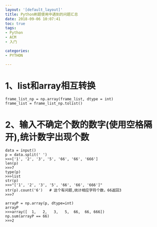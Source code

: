 ```yaml
---
layout: '[default_layout]'   
title: Python刷题使用中遇到的问题汇总   
date: 2018-09-06 10:07:41  
toc: true                  
tags:                        
- Python
- ACM
- 入门

categories:                  
- PYTHON

---
```

# 1、list和array相互转换
```
frame_list_np = np.array(frame_list, dtype = int)
frame_list = frame_list_np.tolist()
```
<!--more-->
# 2、输入不确定个数的数字(使用空格隔开),统计数字出现个数
```
data = input()
p = data.split(' ')
>>>['1', '2', '3', '5', '66', '66', '666']
len(p)
>>>7
type(p)
>>>list
str(p)
>>>"['1', '2', '3', '5', '66', '66', '666']"
str(p).count('6')   # 这个有问题,统计相应字符个数，66返回3
>>>7

arrayP = np.array(p, dtype=int)
arrayP
>>>array([  1,   2,   3,   5,  66,  66, 666])
np.sum(arrayP == 66)
>>>2
```










